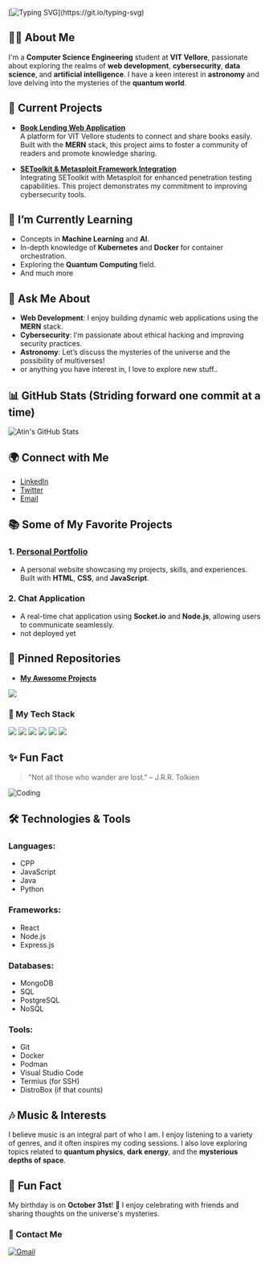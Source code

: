 
<!--
**atinsharma24/atinsharma24** is a ✨ _special_ ✨ repository because its `README.md` (this file) appears on your GitHub profile.
## Hi there 👋

Here are some ideas to get you started:

- 🔭 I’m currently working on ...
- 🌱 I’m currently learning ...
- 👯 I’m looking to collaborate on ...
- 🤔 I’m looking for help with ...
- 💬 Ask me about ...
- 📫 How to reach me: ...
- 😄 Pronouns: ...
- ⚡ Fun fact: ...

\[!\[Header\](https://raw.githubusercontent.com/atinsharma24/<OWNER>/<OWNER>/readme_header.png "Header")](https://atinsharma24.netlify.app/)


-->


[![Typing SVG](https://readme-typing-svg.herokuapp.com?font=Fira+Code&weight=500&size=24&pause=1000&width=435&lines=Hey%2C+I'm+Atin+Sharma;Web+Developer+%7C+AI+Enthusiast+%7C+Cybersecurity+Lover;And+much+more....)](https://git.io/typing-svg)



## 👨‍💻 About Me
I'm a **Computer Science Engineering** student at **VIT Vellore**, passionate about exploring the realms of **web development**, **cybersecurity**, **data science**, and **artificial intelligence**. I have a keen interest in **astronomy** and love delving into the mysteries of the **quantum world**.

## 🚀 Current Projects
- **[Book Lending Web Application](https://github.com/atinsharma24/book-lending-app)**  
  A platform for VIT Vellore students to connect and share books easily. Built with the **MERN** stack, this project aims to foster a community of readers and promote knowledge sharing.

- **[SEToolkit & Metasploit Framework Integration](https://github.com/atinsharma24/setoolkit-metasploit)**  
  Integrating SEToolkit with Metasploit for enhanced penetration testing capabilities. This project demonstrates my commitment to improving cybersecurity tools.

## 🌱 I’m Currently Learning
- Concepts in **Machine Learning** and **AI**.
- In-depth knowledge of **Kubernetes** and **Docker** for container orchestration.
- Exploring the **Quantum Computing** field.
- And much more

## 💬 Ask Me About
- **Web Development**: I enjoy building dynamic web applications using the **MERN** stack.
- **Cybersecurity**: I’m passionate about ethical hacking and improving security practices.
- **Astronomy**: Let’s discuss the mysteries of the universe and the possibility of multiverses!
- or anything you have interest in, I love to explore new stuff..

## 📊 GitHub Stats (Striding forward one commit at a time)
![Atin's GitHub Stats](https://github-readme-stats.vercel.app/api?username=atinsharma24&show_icons=true&theme=radical)

## 🌍 Connect with Me
- [LinkedIn](https://www.linkedin.com/in/atinsharma24) 
- [Twitter](https://twitter.com/atinsharma24) 
- [Email](mailto:atinsharma24.2@gmail.com)

## 📚 Some of My Favorite Projects
### 1. [Personal Portfolio](https://github.com/atinsharma24/myportfolio)
   - A personal website showcasing my projects, skills, and experiences. Built with **HTML**, **CSS**, and **JavaScript**.

### 2. Chat Application
   - A real-time chat application using **Socket.io** and **Node.js**, allowing users to communicate seamlessly.
   - not deployed yet 

## 📌 Pinned Repositories
- **[My Awesome Projects](https://github.com/atinsharma24/AllChallengesGithub)**


![](https://komarev.com/ghpvc/?username=atinsharma24&color=brightgreen)

### 🚀 My Tech Stack
<p align="left">
  <img src="https://img.shields.io/badge/JavaScript-F7DF1E?style=for-the-badge&logo=javascript&logoColor=black" />
  <img src="https://img.shields.io/badge/React-61DAFB?style=for-the-badge&logo=react&logoColor=white" />
  <img src="https://img.shields.io/badge/Node.js-339933?style=for-the-badge&logo=nodedotjs&logoColor=white" />
  <img src="https://img.shields.io/badge/Express.js-404D59?style=for-the-badge" />
  <img src="https://img.shields.io/badge/MongoDB-47A248?style=for-the-badge&logo=mongodb&logoColor=white" />
  <img src="https://img.shields.io/badge/Docker-2496ED?style=for-the-badge&logo=docker&logoColor=white" />
</p>



## ✨ Fun Fact
> "Not all those who wander are lost." – J.R.R. Tolkien


![Coding](https://media.giphy.com/media/VTtANKl0beDFQRLDTh/giphy.gif)


## 🛠️ Technologies & Tools
### Languages:
- CPP
- JavaScript
- Java
- Python

### Frameworks:
- React
- Node.js
- Express.js

### Databases:
- MongoDB
- SQL
- PostgreSQL
- NoSQL

### Tools:
- Git
- Docker
- Podman
- Visual Studio Code
- Termius (for SSH)
- DistroBox (if that counts)

  

## 🎶 Music & Interests
I believe music is an integral part of who I am. I enjoy listening to a variety of genres, and it often inspires my coding sessions. I also love exploring topics related to **quantum physics**, **dark energy**, and the **mysterious depths of space**.

## 📅 Fun Fact
My birthday is on **October 31st**! 🎉 I enjoy celebrating with friends and sharing thoughts on the universe's mysteries.

### 💬 Contact Me
[![Gmail](https://img.shields.io/badge/Gmail-D14836?style=for-the-badge&logo=gmail&logoColor=white)](mailto:atinsharma24.2@gmail.com)


